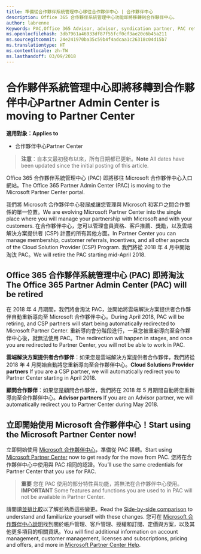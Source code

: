 ```yaml
---
title: 準備從合作夥伴系統管理中心移往合作夥伴中心 | 合作夥伴中心
description: Office 365 合作夥伴系統管理中心功能即將移轉到合作夥伴中心。
author: labrenne
Keywords: PAC,Office 365 Advisor, advisor, syndication partner, PAC retire, PAC retiring
ms.openlocfilehash: 3db7961a46933df87f55fcf0cf3ae20c6b45a211
ms.sourcegitcommit: 24e241970ba35c59b4f4adcaa1c26318c04d15b7
ms.translationtype: HT
ms.contentlocale: zh-TW
ms.lasthandoff: 03/09/2018
---
```

# <a name="partner-admin-center-is-moving-to-partner-center"></a><span data-ttu-id="49037-103">合作夥伴系統管理中心即將移轉到合作夥伴中心</span><span class="sxs-lookup"><span data-stu-id="49037-103">Partner Admin Center is moving to Partner Center</span></span>

**<span data-ttu-id="49037-104">適用對象：</span><span class="sxs-lookup"><span data-stu-id="49037-104">Applies to</span></span>**

-  <span data-ttu-id="49037-105">合作夥伴中心</span><span class="sxs-lookup"><span data-stu-id="49037-105">Partner Center</span></span>

><span data-ttu-id="49037-106">**注意**：自本文最初發布以來，所有日期都已更新。</span><span class="sxs-lookup"><span data-stu-id="49037-106">**Note** All dates have been updated since the initial posting of this article.</span></span>

<span data-ttu-id="49037-107">Office 365 合作夥伴系統管理中心 (PAC) 即將移往 Microsoft 合作夥伴中心入口網站。</span><span class="sxs-lookup"><span data-stu-id="49037-107">The Office 365 Partner Admin Center (PAC) is moving to the Microsoft Partner Center portal.</span></span>

<span data-ttu-id="49037-108">我們將 Microsoft 合作夥伴中心發展成讓您管理與 Microsoft 和客戶之間合作關係的單一位置。</span><span class="sxs-lookup"><span data-stu-id="49037-108">We are evolving Microsoft Partner Center into the single place where you will manage your partnership with Microsoft and with your customers.</span></span> <span data-ttu-id="49037-109">在合作夥伴中心，您可以管理會員資格、客戶推薦、獎勵，以及雲端解決方案提供者 (CSP) 計畫的所有其他方面。</span><span class="sxs-lookup"><span data-stu-id="49037-109">In Partner Center you can manage membership, customer referrals, incentives, and all other aspects of the Cloud Solution Provider (CSP) Program.</span></span> <span data-ttu-id="49037-110">我們將從 2018 年 4 月中開始淘汰 PAC。</span><span class="sxs-lookup"><span data-stu-id="49037-110">We will retire the PAC starting mid-April 2018.</span></span>

## <a name="the-office-365-partner-admin-center-pac-will-be-retired"></a><span data-ttu-id="49037-111">Office 365 合作夥伴系統管理中心 (PAC) 即將淘汰</span><span class="sxs-lookup"><span data-stu-id="49037-111">The Office 365 Partner Admin Center (PAC) will be retired</span></span>

<span data-ttu-id="49037-112">在 2018 年 4 月期間，我們將會淘汰 PAC，並開始將雲端解決方案提供者合作夥伴自動重新導向至 Microsoft 合作夥伴中心。</span><span class="sxs-lookup"><span data-stu-id="49037-112">During April 2018, PAC will be retiring, and CSP partners will start being automatically redirected to Microsoft Partner Center.</span></span> <span data-ttu-id="49037-113">重新導向會分階段進行，一旦您被重新導向至合作夥伴中心後，就無法使用 PAC。</span><span class="sxs-lookup"><span data-stu-id="49037-113">The redirection will happen in stages, and once you are redirected to Partner Center, you will not be able to work in PAC.</span></span> 

<span data-ttu-id="49037-114">**雲端解決方案提供者合作夥伴**：如果您是雲端解決方案提供者合作夥伴，我們將從 2018 年 4 月開始自動將您重新導向至合作夥伴中心。</span><span class="sxs-lookup"><span data-stu-id="49037-114">**Cloud Solutions Provider partners** If you are a CSP partner, we will automatically redirect you to Partner Center starting in April 2018.</span></span> 

<span data-ttu-id="49037-115">**顧問合作夥伴**：如果您是顧問合作夥伴，我們將在 2018 年 5 月期間自動將您重新導向至合作夥伴中心。</span><span class="sxs-lookup"><span data-stu-id="49037-115">**Advisor partners** If you are an Advisor partner, we will automatically redirect you to Partner Center during May 2018.</span></span>


## <a name="start-using-the-microsoft-partner-center-now"></a><span data-ttu-id="49037-116">立即開始使用 Microsoft 合作夥伴中心！</span><span class="sxs-lookup"><span data-stu-id="49037-116">Start using the Microsoft Partner Center now!</span></span>

<span data-ttu-id="49037-117">立即開始使用 [Microsoft 合作夥伴中心](https://partnercenter.microsoft.com/)，準備從 PAC 移轉。</span><span class="sxs-lookup"><span data-stu-id="49037-117">Start using [Microsoft Partner Center](https://partnercenter.microsoft.com/)  now to get ready for the move from PAC.</span></span>  <span data-ttu-id="49037-118">您將在合作夥伴中心中使用與 PAC 相同的認證。</span><span class="sxs-lookup"><span data-stu-id="49037-118">You’ll use the same credentials for Partner Center that you use for PAC.</span></span> 

><span data-ttu-id="49037-119">**重要** 您在 PAC 使用的部分特性與功能，將無法在合作夥伴中心使用。</span><span class="sxs-lookup"><span data-stu-id="49037-119">**IMPORTANT**  Some features and functions you are used to in PAC will not be available in Partner Center.</span></span>

 <span data-ttu-id="49037-120">請閱讀[並排比較](moving-from-pac-to-pc.md)以了解並熟悉這些變更。</span><span class="sxs-lookup"><span data-stu-id="49037-120">Read the [Side-by-side comparison](moving-from-pac-to-pc.md) to understand and familiarize yourself with these changes.</span></span>  <span data-ttu-id="49037-121">您可在 [Microsoft 合作夥伴中心說明](https://partnercenter.microsoft.com/partner/help)找到關於帳戶管理、客戶管理、授權和訂閱、定價與方案，以及其他更多項目的相關資訊。</span><span class="sxs-lookup"><span data-stu-id="49037-121">You will find additional information on account management, customer management, licenses and subscriptions, pricing and offers, and more in [Microsoft Partner Center Help](https://partnercenter.microsoft.com/partner/help).</span></span>

 